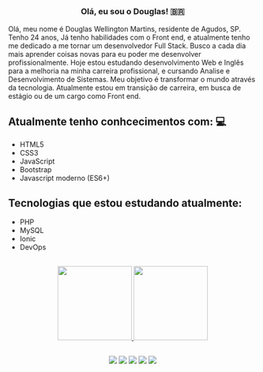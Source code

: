 <h3 align="center">  <br>

Olá, eu sou o Douglas! 🇧🇷
<br>

</h3>

Olá, meu nome é Douglas Wellington Martins, residente de Agudos, SP. Tenho 24 anos, Já tenho habilidades com o Front end, e atualmente tenho me dedicado a me tornar um desenvolvedor Full Stack. Busco a cada dia mais aprender coisas novas para eu poder me desenvolver profissionalmente. Hoje estou estudando desenvolvimento Web e Inglês para a melhoria na minha carreira profissional, e cursando Analise e Desenvolvimento de Sistemas. Meu objetivo é transformar o mundo através da tecnologia. Atualmente estou em transição de carreira, em busca de estágio ou de um cargo como Front end.

## Atualmente tenho conhcecimentos com: 💻

  - HTML5
  - CSS3
  - JavaScript
  - Bootstrap
  - Javascript moderno (ES6+)

## Tecnologias que estou estudando atualmente:
  - PHP
  - MySQL
  - Ionic
  - DevOps

##
  
  
<div align="center">
  <a href="https://github.com/dwmartins">
  <img height="150px" src="https://github-readme-stats.vercel.app/api?username=dwmartins&show_icons=true&theme=dark&include_all_commits=true&count_private=true"/>
  <img height="150px" src="https://github-readme-stats.vercel.app/api/top-langs/?username=dwmartins&layout=compact&langs_count=7&theme=dark"/>
</div>

  
##
 
<div align="center"> 
  
  <a href="https://instagram.com/douglaswmartins/" target="_blank"><img src="https://img.shields.io/badge/-Instagram-%23E4405F?style=for-the-badge&logo=instagram&logoColor=white" target="_blank"></a>
  <a href = "douglas5422@outlook.com"><img src="https://img.shields.io/badge/Microsoft_Outlook-0078D4?style=for-the-badge&logo=microsoft-outlook&logoColor=white" target="_blank"></a>
  <a href="https://www.linkedin.com/in/douglas-martins-a36a45185/" target="_blank"><img src="https://img.shields.io/badge/-LinkedIn-%230077B5?style=for-the-badge&logo=linkedin&logoColor=white" target="_blank"></a> 
  <a href="https://api.whatsapp.com/send/?phone=5514991882505&text&app_absent=0" target="_blank"><img src="https://img.shields.io/badge/WhatsApp-25D366?style=for-the-badge&logo=whatsapp&logoColor=white" target="_blank"></a> 
   <a href="https://www.facebook.com/douglas.martins.18294053" target="_blank"><img src="https://img.shields.io/badge/Facebook-1877F2?style=for-the-badge&logo=facebook&logoColor=white" target="_blank"></a> 
 
</div>
